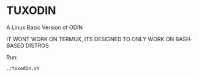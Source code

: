 # TUXODIN

A Linux Basic Version of ODIN

IT WONT WORK ON TERMUX, ITS DESIGNED TO ONLY WORK ON BASH-BASED DISTROS

Run:

```
./tuxodin.sh
```